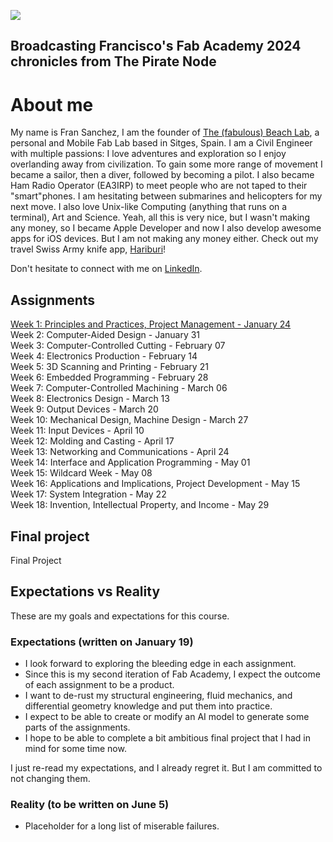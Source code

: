 ![](./img/backtofab.svg)

## Broadcasting Francisco's Fab Academy 2024 chronicles from The Pirate Node

# About me
My name is Fran Sanchez, I am the founder of [The (fabulous) Beach Lab](http://beachlab.org), a personal and Mobile Fab Lab based in Sitges, Spain. I am a Civil Engineer with multiple passions: I love adventures and exploration so I enjoy overlanding away from civilization. To gain some more range of movement I became a sailor, then a diver, followed by becoming a pilot. I also became Ham Radio Operator (EA3IRP) to meet people who are not taped to their "smart"phones. I am hesitating between submarines and helicopters for my next move. I also love Unix-like Computing (anything that runs on a terminal), Art and Science. Yeah, all this is very nice, but I wasn't making any money, so I became Apple Developer and now I also develop awesome apps for iOS devices. But I am not making any money either. Check out my travel Swiss Army knife app, [Hariburi](https://apps.apple.com/us/app/hariburi/id1599749190)!

Don't hesitate to connect with me on [LinkedIn](https://www.linkedin.com/in/fsancheza/).

## Assignments
[Week 1: Principles and Practices, Project Management - January 24](w01-en.md)  
Week 2: Computer-Aided Design - January 31    
Week 3: Computer-Controlled Cutting - February 07    
Week 4: Electronics Production - February 14    
Week 5: 3D Scanning and Printing - February 21    
Week 6: Embedded Programming - February 28    
Week 7: Computer-Controlled Machining - March 06    
Week 8: Electronics Design - March 13    
Week 9: Output Devices - March 20    
Week 10: Mechanical Design, Machine Design - March 27    
Week 11: Input Devices - April 10    
Week 12: Molding and Casting - April 17    
Week 13: Networking and Communications - April 24    
Week 14: Interface and Application Programming - May 01    
Week 15: Wildcard Week - May 08    
Week 16: Applications and Implications, Project Development - May 15    
Week 17: System Integration - May 22    
Week 18: Invention, Intellectual Property, and Income - May 29  

## Final project
Final Project

## Expectations vs Reality

These are my goals and expectations for this course.

### Expectations (written on January 19)
- I look forward to exploring the bleeding edge in each assignment.
- Since this is my second iteration of Fab Academy, I expect the outcome of each assignment to be a product.
- I want to de-rust my structural engineering, fluid mechanics, and differential geometry knowledge and put them into practice.
- I expect to be able to create or modify an AI model to generate some parts of the assignments.
- I hope to be able to complete a bit ambitious final project that I had in mind for some time now.

I just re-read my expectations, and I already regret it. But I am committed to not changing them.

### Reality (to be written on June 5)

- Placeholder for a long list of miserable failures.